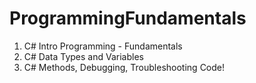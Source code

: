 # ProgrammingFundamentals
1. C# Intro Programming - Fundamentals
2. C# Data Types and Variables
3. C# Methods, Debugging, Troubleshooting Code! 
